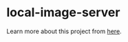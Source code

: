 # local-image-server
Learn more about this project from [here](https://medium.com/@himandrisharma27/serve-images-locally-using-nodejs-and-expressjs-b30ff3664078).
